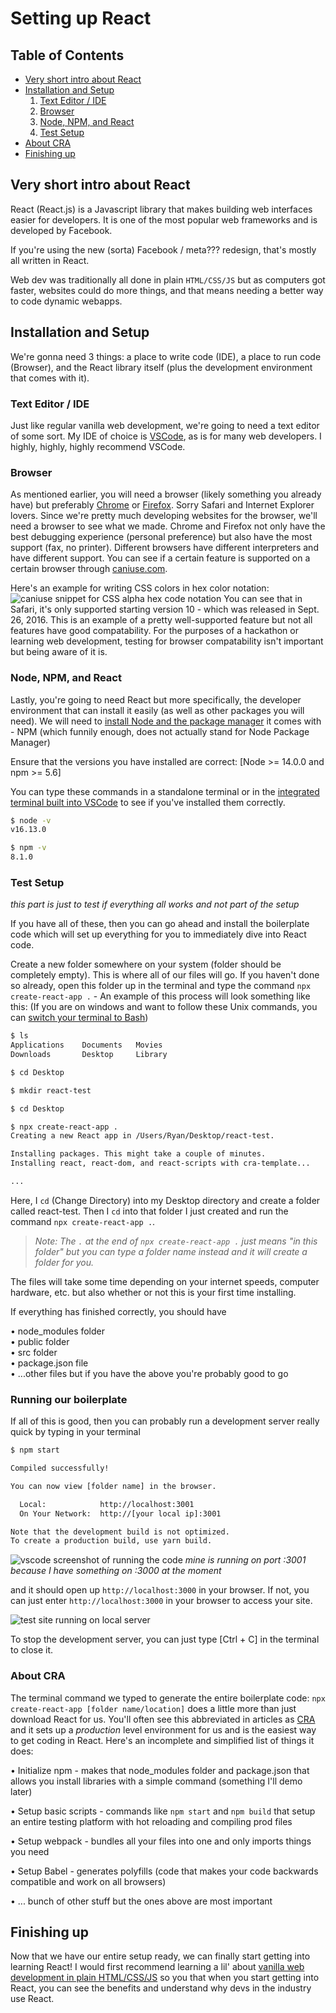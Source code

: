 # Setting up React

## Table of Contents

* [Very short intro about React](#very-short-intro-about-react)
* [Installation and Setup](#installation-and-setup)
    1. [Text Editor / IDE](#text-editor-/-ide)
    2. [Browser](#browser)
    3. [Node, NPM, and React](#node,-npm,-and-react)
    4. [Test Setup](#test-setup)
* [About CRA](#about-cra)
* [Finishing up](#finishing-up)
    
## Very short intro about React

React (React.js) is a Javascript library that makes building web interfaces easier for developers. It is one of the most popular web frameworks and is developed by Facebook. 

If you're using the new (sorta) Facebook / meta??? redesign, that's mostly all written in React. 

Web dev was traditionally all done in plain `HTML/CSS/JS` but as computers got faster, websites could do more things, and that means needing a better way to code dynamic webapps.


## Installation and Setup

We're gonna need 3 things: a place to write code (IDE), a place to run code (Browser), and the React library itself (plus the development environment that comes with it).

### Text Editor / IDE
Just like regular vanilla web development, we're going to need a text editor of some sort. My IDE of choice is [VSCode](https://code.visualstudio.com/), as is for many web developers. I highly, highly, highly recommend VSCode.

### Browser
As mentioned earlier, you will need a browser (likely something you already have) but preferably [Chrome](https://www.google.com/chrome/) or [Firefox](https://www.mozilla.org/en-US/firefox/new/). Sorry Safari and Internet Explorer lovers. Since we're pretty much developing websites for the browser, we'll need a browser to see what we made. Chrome and Firefox not only have the best debugging experience (personal preference) but also have the most support (fax, no printer). Different browsers have different interpreters and have different support. You can see if a certain feature is supported on a certain browser through [caniuse.com](https://caniuse.com).

Here's an example for writing CSS colors in hex color notation:
![caniuse snippet for CSS alpha hex code notation](./assets/caniuse.png)
You can see that in Safari, it's only supported starting version 10 - which was released in Sept. 26, 2016. This is an example of a pretty well-supported feature but not all features have good compatability. For the purposes of a hackathon or learning web development, testing for browser compatability isn't important but being aware of it is.

### Node, NPM, and React

Lastly, you're going to need React but more specifically, the developer environment that can install it easily (as well as other packages you will need). We will need to [install Node and the package manager](https://docs.npmjs.com/downloading-and-installing-node-js-and-npm) it comes with - NPM (which funnily enough, does not actually stand for Node Package Manager)

Ensure that the versions you have installed are correct: [Node >= 14.0.0 and npm >= 5.6]

You can type these commands in a standalone terminal or in the [integrated terminal built into VSCode](https://code.visualstudio.com/docs/editor/integrated-terminal) to see if you've installed them correctly.

```bash terminal
$ node -v
v16.13.0

$ npm -v
8.1.0
```

### Test Setup
*this part is just to test if everything all works and not part of the setup*

If you have all of these, then you can go ahead and install the boilerplate code which will set up everything for you to immediately dive into React code.

Create a new folder somewhere on your system (folder should be completely empty). This is where all of our files will go. If you haven't done so already, open this folder up in the terminal and type the command `npx create-react-app .` - An example of this process will look something like this: (If you are on windows and want to follow these Unix commands, you can [switch your terminal to Bash](https://stackoverflow.com/questions/42606837/how-do-i-use-bash-on-windows-from-the-visual-studio-code-integrated-terminal))

```bash terminal
$ ls
Applications	Documents	Movies
Downloads	    Desktop		Library	

$ cd Desktop

$ mkdir react-test

$ cd Desktop

$ npx create-react-app .
Creating a new React app in /Users/Ryan/Desktop/react-test.

Installing packages. This might take a couple of minutes.
Installing react, react-dom, and react-scripts with cra-template...

...
```
Here, I `cd` (Change Directory) into my Desktop directory and create a folder called react-test. Then I `cd` into that folder I just created and run the command `npx create-react-app .`. 
> *Note: The `.` at the end of `npx create-react-app .` just means "in this folder" but you can type a folder name instead and it will create a folder for you.*

The files will take some time depending on your internet speeds, computer hardware, etc. but also whether or not this is your first time installing. 

If everything has finished correctly, you should have 

 • node_modules folder\
 • public folder\
 • src folder\
 • package.json file\
 • ...other files but if you have the above you're probably good to go

### Running our boilerplate

If all of this is good, then you can probably run a development server really quick by typing in your terminal
```bash terminal
$ npm start

Compiled successfully!

You can now view [folder name] in the browser.

  Local:            http://localhost:3001
  On Your Network:  http://[your local ip]:3001

Note that the development build is not optimized.
To create a production build, use yarn build.

```
![vscode screenshot of running the code](./assets/running.png)
*mine is running on port :3001 because I have something on :3000 at the moment*

and it should open up `http://localhost:3000` in your browser. If not, you can just enter `http://localhost:3000` in your browser to access your site.

![test site running on local server](./assets/result.png)

To stop the development server, you can just type [Ctrl + C] in the terminal to close it.

### About CRA

The terminal command we typed to generate the entire boilerplate code: `npx create-react-app [folder name/location]` does a little more than just download React for us. You'll often see this abbreviated in articles as [CRA](https://create-react-app.dev/) and it sets up a *production* level environment for us and is the easiest way to get coding in React. Here's an incomplete and simplified list of things it does:

 • Initialize npm - makes that node_modules folder and package.json that allows you install libraries with a simple command (something I'll demo later)

 • Setup basic scripts - commands like `npm start` and `npm build` that setup an entire testing platform with hot reloading and compiling prod files
 
 • Setup webpack - bundles all your files into one and only imports things you need
 
 • Setup Babel - generates polyfills (code that makes your code backwards compatible and work on all browsers)
 
 • ... bunch of other stuff but the ones above are most important


## Finishing up

Now that we have our entire setup ready, we can finally start getting into learning React! I would first recommend learning a lil' about [vanilla web development in plain HTML/CSS/JS](./intro-to-web-dev) so you that when you start getting into React, you can see the benefits and understand why devs in the industry use React.